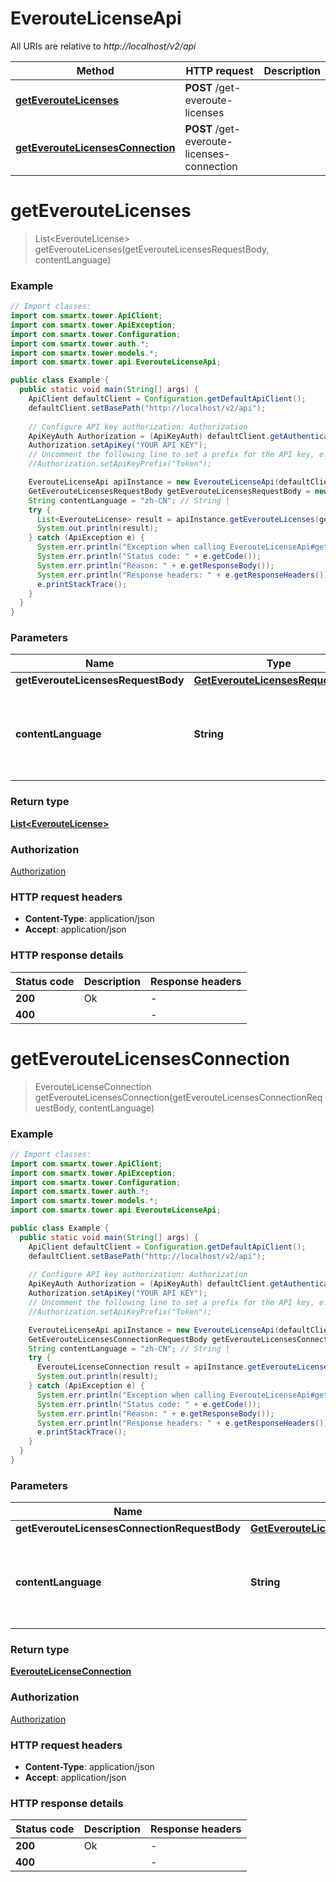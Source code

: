 # EverouteLicenseApi

All URIs are relative to *http://localhost/v2/api*

Method | HTTP request | Description
------------- | ------------- | -------------
[**getEverouteLicenses**](EverouteLicenseApi.md#getEverouteLicenses) | **POST** /get-everoute-licenses | 
[**getEverouteLicensesConnection**](EverouteLicenseApi.md#getEverouteLicensesConnection) | **POST** /get-everoute-licenses-connection | 


<a name="getEverouteLicenses"></a>
# **getEverouteLicenses**
> List&lt;EverouteLicense&gt; getEverouteLicenses(getEverouteLicensesRequestBody, contentLanguage)



### Example
```java
// Import classes:
import com.smartx.tower.ApiClient;
import com.smartx.tower.ApiException;
import com.smartx.tower.Configuration;
import com.smartx.tower.auth.*;
import com.smartx.tower.models.*;
import com.smartx.tower.api.EverouteLicenseApi;

public class Example {
  public static void main(String[] args) {
    ApiClient defaultClient = Configuration.getDefaultApiClient();
    defaultClient.setBasePath("http://localhost/v2/api");
    
    // Configure API key authorization: Authorization
    ApiKeyAuth Authorization = (ApiKeyAuth) defaultClient.getAuthentication("Authorization");
    Authorization.setApiKey("YOUR API KEY");
    // Uncomment the following line to set a prefix for the API key, e.g. "Token" (defaults to null)
    //Authorization.setApiKeyPrefix("Token");

    EverouteLicenseApi apiInstance = new EverouteLicenseApi(defaultClient);
    GetEverouteLicensesRequestBody getEverouteLicensesRequestBody = new GetEverouteLicensesRequestBody(); // GetEverouteLicensesRequestBody | 
    String contentLanguage = "zh-CN"; // String | 
    try {
      List<EverouteLicense> result = apiInstance.getEverouteLicenses(getEverouteLicensesRequestBody, contentLanguage);
      System.out.println(result);
    } catch (ApiException e) {
      System.err.println("Exception when calling EverouteLicenseApi#getEverouteLicenses");
      System.err.println("Status code: " + e.getCode());
      System.err.println("Reason: " + e.getResponseBody());
      System.err.println("Response headers: " + e.getResponseHeaders());
      e.printStackTrace();
    }
  }
}
```

### Parameters

Name | Type | Description  | Notes
------------- | ------------- | ------------- | -------------
 **getEverouteLicensesRequestBody** | [**GetEverouteLicensesRequestBody**](GetEverouteLicensesRequestBody.md)|  |
 **contentLanguage** | **String**|  | [optional] [default to en-US] [enum: zh-CN, en-US]

### Return type

[**List&lt;EverouteLicense&gt;**](EverouteLicense.md)

### Authorization

[Authorization](../README.md#Authorization)

### HTTP request headers

 - **Content-Type**: application/json
 - **Accept**: application/json

### HTTP response details
| Status code | Description | Response headers |
|-------------|-------------|------------------|
**200** | Ok |  -  |
**400** |  |  -  |

<a name="getEverouteLicensesConnection"></a>
# **getEverouteLicensesConnection**
> EverouteLicenseConnection getEverouteLicensesConnection(getEverouteLicensesConnectionRequestBody, contentLanguage)



### Example
```java
// Import classes:
import com.smartx.tower.ApiClient;
import com.smartx.tower.ApiException;
import com.smartx.tower.Configuration;
import com.smartx.tower.auth.*;
import com.smartx.tower.models.*;
import com.smartx.tower.api.EverouteLicenseApi;

public class Example {
  public static void main(String[] args) {
    ApiClient defaultClient = Configuration.getDefaultApiClient();
    defaultClient.setBasePath("http://localhost/v2/api");
    
    // Configure API key authorization: Authorization
    ApiKeyAuth Authorization = (ApiKeyAuth) defaultClient.getAuthentication("Authorization");
    Authorization.setApiKey("YOUR API KEY");
    // Uncomment the following line to set a prefix for the API key, e.g. "Token" (defaults to null)
    //Authorization.setApiKeyPrefix("Token");

    EverouteLicenseApi apiInstance = new EverouteLicenseApi(defaultClient);
    GetEverouteLicensesConnectionRequestBody getEverouteLicensesConnectionRequestBody = new GetEverouteLicensesConnectionRequestBody(); // GetEverouteLicensesConnectionRequestBody | 
    String contentLanguage = "zh-CN"; // String | 
    try {
      EverouteLicenseConnection result = apiInstance.getEverouteLicensesConnection(getEverouteLicensesConnectionRequestBody, contentLanguage);
      System.out.println(result);
    } catch (ApiException e) {
      System.err.println("Exception when calling EverouteLicenseApi#getEverouteLicensesConnection");
      System.err.println("Status code: " + e.getCode());
      System.err.println("Reason: " + e.getResponseBody());
      System.err.println("Response headers: " + e.getResponseHeaders());
      e.printStackTrace();
    }
  }
}
```

### Parameters

Name | Type | Description  | Notes
------------- | ------------- | ------------- | -------------
 **getEverouteLicensesConnectionRequestBody** | [**GetEverouteLicensesConnectionRequestBody**](GetEverouteLicensesConnectionRequestBody.md)|  |
 **contentLanguage** | **String**|  | [optional] [default to en-US] [enum: zh-CN, en-US]

### Return type

[**EverouteLicenseConnection**](EverouteLicenseConnection.md)

### Authorization

[Authorization](../README.md#Authorization)

### HTTP request headers

 - **Content-Type**: application/json
 - **Accept**: application/json

### HTTP response details
| Status code | Description | Response headers |
|-------------|-------------|------------------|
**200** | Ok |  -  |
**400** |  |  -  |

